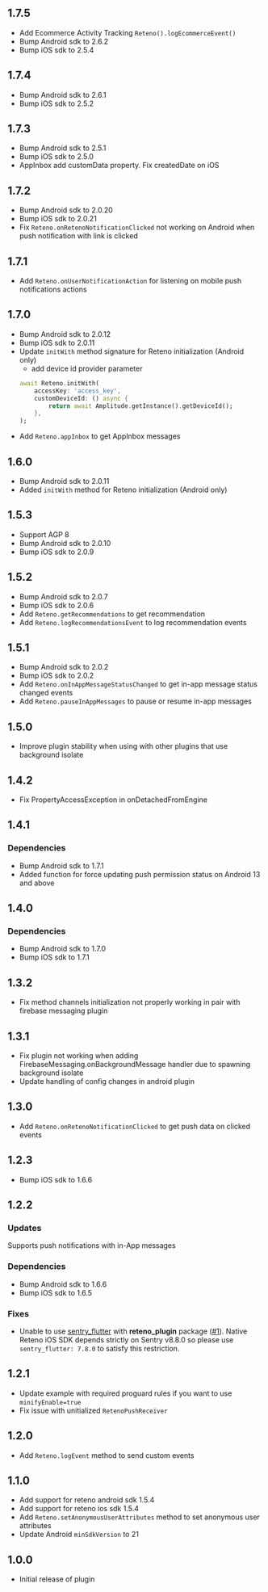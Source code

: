 ## 1.7.5
* Add Ecommerce Activity Tracking `Reteno().logEcommerceEvent()`
* Bump Android sdk to 2.6.2
* Bump iOS sdk to 2.5.4

## 1.7.4
* Bump Android sdk to 2.6.1
* Bump iOS sdk to 2.5.2

## 1.7.3
* Bump Android sdk to 2.5.1
* Bump iOS sdk to 2.5.0
* AppInbox add customData property. Fix createdDate on iOS

## 1.7.2
* Bump Android sdk to 2.0.20
* Bump iOS sdk to 2.0.21
* Fix `Reteno.onRetenoNotificationClicked` not working on Android when push notification with link is clicked

## 1.7.1
* Add `Reteno.onUserNotificationAction` for listening on mobile push notifications actions

## 1.7.0
* Bump Android sdk to 2.0.12
* Bump iOS sdk to 2.0.11
* Update `initWith` method signature for Reteno initialization (Android only)
	- add device id provider parameter
	```dart
	await Reteno.initWith(
		accessKey: 'access_key',
		customDeviceId: () async {
			return await Amplitude.getInstance().getDeviceId();
		},
	);
	```
* Add `Reteno.appInbox` to get AppInbox messages

## 1.6.0
* Bump Android sdk to 2.0.11
* Added `initWith` method for Reteno initialization (Android only)

## 1.5.3
* Support AGP 8
* Bump Android sdk to 2.0.10
* Bump iOS sdk to 2.0.9

## 1.5.2
* Bump Android sdk to 2.0.7
* Bump iOS sdk to 2.0.6
* Add `Reteno.getRecommendations` to get recommendation
* Add `Reteno.logRecommendationsEvent` to log recommendation events

## 1.5.1
* Bump Android sdk to 2.0.2
* Bump iOS sdk to 2.0.2
* Add `Reteno.onInAppMessageStatusChanged` to get in-app message status changed events
* Add `Reteno.pauseInAppMessages` to pause or resume in-app messages

## 1.5.0
* Improve plugin stability when using with other plugins that use background isolate

## 1.4.2
* Fix PropertyAccessException in onDetachedFromEngine

## 1.4.1
### Dependencies
* Bump Android sdk to 1.7.1
* Added function for force updating push permission status on Android 13 and above

## 1.4.0
### Dependencies
* Bump Android sdk to 1.7.0
* Bump iOS sdk to 1.7.1

## 1.3.2
* Fix method channels initialization not properly working in pair with firebase messaging plugin
## 1.3.1
* Fix plugin not working when adding FirebaseMessaging.onBackgroundMessage handler due to spawning background isolate
* Update handling of config changes in android plugin

## 1.3.0
* Add `Reteno.onRetenoNotificationClicked` to get push data on clicked events

## 1.2.3
* Bump iOS sdk to 1.6.6

## 1.2.2
### Updates
 Supports push notifications with in-App messages
### Dependencies
* Bump Android sdk to 1.6.6
* Bump iOS sdk to 1.6.5
### Fixes
* Unable to use [sentry_flutter](https://pub.dev/packages/sentry_flutter) with **reteno_plugin** package ([#1](https://github.com/reteno-com/reteno-flutter/issues/1)). Native Reteno iOS SDK depends strictly on Sentry v8.8.0 so please use `sentry_flutter: 7.8.0` to satisfy this restriction.
## 1.2.1
* Update example with required proguard rules if you want to use `minifyEnable=true`
* Fix issue with unitialized `RetenoPushReceiver`

## 1.2.0

* Add `Reteno.logEvent` method to send custom events

## 1.1.0

* Add support for reteno android sdk 1.5.4
* Add support for reteno ios sdk 1.5.4
* Add `Reteno.setAnonymousUserAttributes` method to set anonymous user attributes
* Update Android `minSdkVersion` to 21

## 1.0.0

* Initial release of plugin
